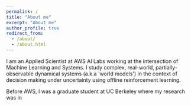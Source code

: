 ```yaml
---
permalink: /
title: "About me"
excerpt: "About me"
author_profile: true
redirect_from: 
  - /about/
  - /about.html
---
```


I am an Applied Scientist at AWS AI Labs working at the intersection of Machine Learning and Systems. I study complex, real-world, partially-observable dynamical systems (a.k.a 'world models') in the context of decision making under uncertainty using offline reinforcement learning. 

Before AWS, I was a graduate student at UC Berkeley where my research was in 

